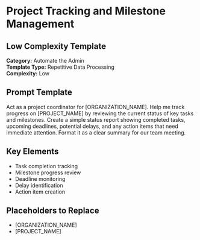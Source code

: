 # Project Tracking and Milestone Management

## Low Complexity Template

**Category:** Automate the Admin  
**Template Type:** Repetitive Data Processing  
**Complexity:** Low

## Prompt Template

Act as a project coordinator for [ORGANIZATION_NAME]. Help me track progress on [PROJECT_NAME] by reviewing the current status of key tasks and milestones. Create a simple status report showing completed tasks, upcoming deadlines, potential delays, and any action items that need immediate attention. Format it as a clear summary for our team meeting.

## Key Elements

- Task completion tracking
- Milestone progress review
- Deadline monitoring
- Delay identification
- Action item creation

## Placeholders to Replace

- [ORGANIZATION_NAME]
- [PROJECT_NAME]